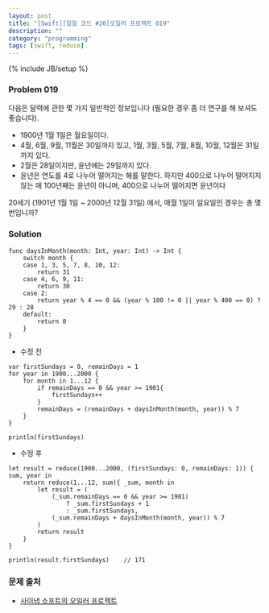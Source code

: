 ```yaml
---
layout: post
title: "[Swift][일일 코드 #20]오일러 프로젝트 019"
description: ""
category: "programming"
tags: [swift, reduce]
---
```

{% include JB/setup %}

### Problem 019

다음은 달력에 관한 몇 가지 일반적인 정보입니다 (필요한 경우 좀 더 연구를 해 보셔도 좋습니다).

* 1900년 1월 1일은 월요일이다.
* 4월, 6월, 9월, 11월은 30일까지 있고, 1월, 3월, 5월, 7월, 8월, 10월, 12월은 31일까지 있다.
* 2월은 28일이지만, 윤년에는 29일까지 있다.
* 윤년은 연도를 4로 나누어 떨어지는 해를 말한다. 하지만 400으로 나누어 떨어지지 않는 매 100년째는 윤년이 아니며, 400으로 나누어 떨어지면 윤년이다

20세기 (1901년 1월 1일 ~ 2000년 12월 31일) 에서, 매월 1일이 일요일인 경우는 총 몇 번입니까?

### Solution

	func daysInMonth(month: Int, year: Int) -> Int {
		switch month {
		case 1, 3, 5, 7, 8, 10, 12:
			return 31
		case 4, 6, 9, 11:
			return 30
		case 2:
			return year % 4 == 0 && (year % 100 != 0 || year % 400 == 0) ? 29 : 28
		default:
			return 0
		}
	}

<ul><li>수정 전</li></ul>

	var firstSundays = 0, remainDays = 1
	for year in 1900...2000 {
		for month in 1...12 {
			if remainDays == 0 && year >= 1901{
				firstSundays++
			}
			remainDays = (remainDays + daysInMonth(month, year)) % 7
		}
	}

	println(firstSundays)

<ul><li>수정 후</li></ul>

	let result = reduce(1900...2000, (firstSundays: 0, remainDays: 1)) { sum, year in
		return reduce(1...12, sum){ _sum, month in
			let result = (
				(_sum.remainDays == 0 && year >= 1901)
					? _sum.firstSundays + 1
					: _sum.firstSundays,
				(_sum.remainDays + daysInMonth(month, year)) % 7
			)
			return result
		}
	}

	println(result.firstSundays)	// 171


### 문제 출처

* [사이냅 소프트의 오일러 프로젝트](http://euler.synap.co.kr/prob_detail.php?id=19)